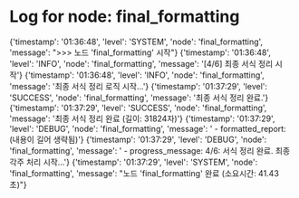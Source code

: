 # Log for node: final_formatting

{'timestamp': '01:36:48', 'level': 'SYSTEM', 'node': 'final_formatting', 'message': ">>> 노드 'final_formatting' 시작"}
{'timestamp': '01:36:48', 'level': 'INFO', 'node': 'final_formatting', 'message': '[4/6] 최종 서식 정리 시작'}
{'timestamp': '01:36:48', 'level': 'INFO', 'node': 'final_formatting', 'message': '최종 서식 정리 로직 시작...'}
{'timestamp': '01:37:29', 'level': 'SUCCESS', 'node': 'final_formatting', 'message': '최종 서식 정리 완료.'}
{'timestamp': '01:37:29', 'level': 'SUCCESS', 'node': 'final_formatting', 'message': '최종 서식 정리 완료 (길이: 31824자)'}
{'timestamp': '01:37:29', 'level': 'DEBUG', 'node': 'final_formatting', 'message': '  - formatted_report: (내용이 길어 생략됨)'}
{'timestamp': '01:37:29', 'level': 'DEBUG', 'node': 'final_formatting', 'message': '  - progress_message: 4/6: 서식 정리 완료. 최종 각주 처리 시작...'}
{'timestamp': '01:37:29', 'level': 'SYSTEM', 'node': 'final_formatting', 'message': "노드 'final_formatting' 완료 (소요시간: 41.43초)"}